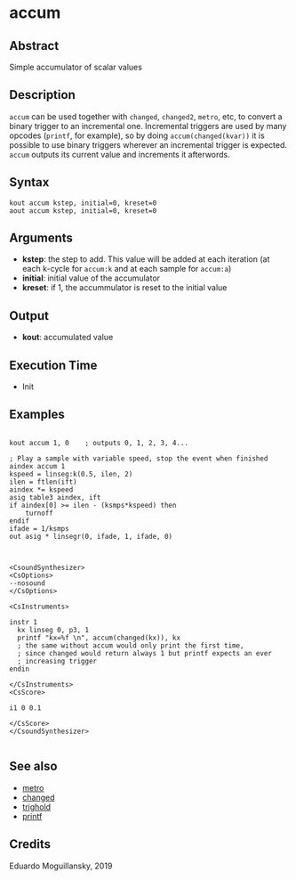 # accum

## Abstract

Simple accumulator of scalar values


## Description

`accum` can be used together with `changed`, `changed2`, `metro`, etc, 
to convert a binary trigger to an incremental one. Incremental triggers
are used by many opcodes (`printf`, for example), so by doing `accum(changed(kvar))`
it is possible to use binary triggers wherever an incremental trigger is expected.
`accum` outputs its current value and increments it afterwords. 

## Syntax


```csound
kout accum kstep, initial=0, kreset=0
aout accum kstep, initial=0, kreset=0

```
    
## Arguments

* **kstep**: the step to add. This value will be added at each iteration (at each k-cycle 
    for `accum:k` and at each sample for `accum:a`)
* **initial**: initial value of the accumulator
* **kreset**: if 1, the accummulator is reset to the initial value

## Output

* **kout**: accumulated value

## Execution Time

* Init 

## Examples


```csound

kout accum 1, 0    ; outputs 0, 1, 2, 3, 4...

; Play a sample with variable speed, stop the event when finished
aindex accum 1
kspeed = linseg:k(0.5, ilen, 2)
ilen = ftlen(ift)
aindex *= kspeed
asig table3 aindex, ift
if aindex[0] >= ilen - (ksmps*kspeed) then
    turnoff
endif
ifade = 1/ksmps
out asig * linsegr(0, ifade, 1, ifade, 0)

```

```csound


<CsoundSynthesizer>
<CsOptions>
--nosound
</CsOptions>

<CsInstruments>

instr 1
  kx linseg 0, p3, 1
  printf "kx=%f \n", accum(changed(kx)), kx
  ; the same without accum would only print the first time,
  ; since changed would return always 1 but printf expects an ever
  ; increasing trigger
endin

</CsInstruments>
<CsScore>

i1 0 0.1

</CsScore>
</CsoundSynthesizer>


```


## See also

* [metro](http://www.csound.com/docs/manual/metro.html)
* [changed](http://www.csound.com/docs/manual/changed.html)
* [trighold](http://www.csound.com/docs/manual/trighold.html)
* [printf](http://www.csound.com/docs/manual/printf.html)

## Credits

Eduardo Moguillansky, 2019
